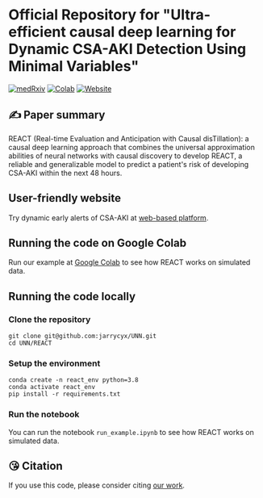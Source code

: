# Official Repository for "Ultra-efficient causal deep learning for Dynamic CSA-AKI Detection Using Minimal Variables"


[![medRxiv](https://img.shields.io/badge/Paper-medRxiv-blue)](https://www.medrxiv.org/content/10.1101/2023.12.04.23299332v1)
[![Colab](https://img.shields.io/badge/Code-Colab-orange)](https://colab.research.google.com/drive/1dPrgTSfqIWwUkGjaLjwNT1X925jz6n7P?usp=sharing)
[![Website](https://img.shields.io/badge/Website-Online-red)](http://www.causal-cardiac.com)

## ✍️ Paper summary

REACT (Real-time Evaluation and Anticipation with Causal disTillation): a causal deep learning approach that
combines the universal approximation abilities of neural networks with
causal discovery to develop REACT, a reliable and generalizable
model to predict a patient's risk of developing CSA-AKI within the next
48 hours.

## User-friendly website

Try dynamic early alerts of CSA-AKI at [web-based platform](http://www.causal-cardiac.com).

## Running the code on Google Colab

Run our example at [Google Colab](https://colab.research.google.com/drive/1dPrgTSfqIWwUkGjaLjwNT1X925jz6n7P?usp=sharing) to see how REACT works on simulated data.

## Running the code locally

### Clone the repository

```
git clone git@github.com:jarrycyx/UNN.git
cd UNN/REACT
```

### Setup the environment

```
conda create -n react_env python=3.8
conda activate react_env
pip install -r requirements.txt
```

### Run the notebook

You can run the notebook `run_example.ipynb` to see how REACT works on simulated data.


## 😘 Citation
If you use this code, please consider citing [our work](https://www.medrxiv.org/content/10.1101/2023.12.04.23299332v1).